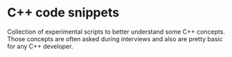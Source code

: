 # C++ code snippets

Collection of experimental scripts to better understand some C++ concepts.
Those concepts are often asked during interviews and also are pretty basic for any C++ developer.
